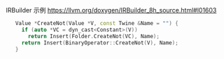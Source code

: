 
IRBuilder 示例 https://llvm.org/doxygen/IRBuilder_8h_source.html#l01603

```c++
   Value *CreateNot(Value *V, const Twine &Name = "") {
     if (auto *VC = dyn_cast<Constant>(V))
       return Insert(Folder.CreateNot(VC), Name);
     return Insert(BinaryOperator::CreateNot(V), Name);
   }
```